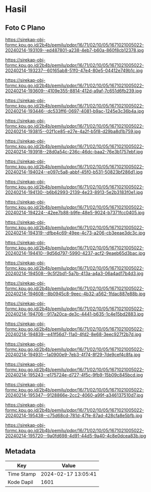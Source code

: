 # Hasil

## Foto C Plano

https://sirekap-obj-formc.kpu.go.id/2b4b/pemilu/pdpr/16/71/02/10/05/1671021005022-20240214-193109--ed487801-a238-4eb7-b60a-860f8cb12378.jpg

https://sirekap-obj-formc.kpu.go.id/2b4b/pemilu/pdpr/16/71/02/10/05/1671021005022-20240214-193237--60165ab8-51f0-47e4-80e5-04412e749b1c.jpg

https://sirekap-obj-formc.kpu.go.id/2b4b/pemilu/pdpr/16/71/02/10/05/1671021005022-20240214-193609--4109e355-8814-412d-a9af-7c651d6fb239.jpg

https://sirekap-obj-formc.kpu.go.id/2b4b/pemilu/pdpr/16/71/02/10/05/1671021005022-20240214-193446--dc533ff6-0697-4081-b9ac-1245e3c36b4a.jpg

https://sirekap-obj-formc.kpu.go.id/2b4b/pemilu/pdpr/16/71/02/10/05/1671021005022-20240214-193815--02f1ce85-e27e-4a2f-b5f8-d29ba8d1b759.jpg

https://sirekap-obj-formc.kpu.go.id/2b4b/pemilu/pdpr/16/71/02/10/05/1671021005022-20240214-193918--28d0a54c-236c-46dc-baa2-76e3b1757ebf.jpg

https://sirekap-obj-formc.kpu.go.id/2b4b/pemilu/pdpr/16/71/02/10/05/1671021005022-20240214-194024--e097c5a8-abbf-45f0-b531-50823bf286d1.jpg

https://sirekap-obj-formc.kpu.go.id/2b4b/pemilu/pdpr/16/71/02/10/05/1671021005022-20240214-194130--b6b62993-2139-4e23-8913-5e2b3183f0e1.jpg

https://sirekap-obj-formc.kpu.go.id/2b4b/pemilu/pdpr/16/71/02/10/05/1671021005022-20240214-194224--42ee7b88-b9fe-48e5-9024-b7371fcc0405.jpg

https://sirekap-obj-formc.kpu.go.id/2b4b/pemilu/pdpr/16/71/02/10/05/1671021005022-20240214-194319--dfbe4c69-49ee-4c73-a206-cb3eeae3dc3c.jpg

https://sirekap-obj-formc.kpu.go.id/2b4b/pemilu/pdpr/16/71/02/10/05/1671021005022-20240214-194410--9d56d797-5990-4237-acf2-9eaeb65d3bac.jpg

https://sirekap-obj-formc.kpu.go.id/2b4b/pemilu/pdpr/16/71/02/10/05/1671021005022-20240214-194508--9c5f2bd1-5a7b-413a-a4a3-06a4ad17b4d3.jpg

https://sirekap-obj-formc.kpu.go.id/2b4b/pemilu/pdpr/16/71/02/10/05/1671021005022-20240214-194608--8b0945c8-9eec-4b32-a562-1fdac887e88b.jpg

https://sirekap-obj-formc.kpu.go.id/2b4b/pemilu/pdpr/16/71/02/10/05/1671021005022-20240214-194706--917a20ca-de3c-4441-b635-1c4e15bd2883.jpg

https://sirekap-obj-formc.kpu.go.id/2b4b/pemilu/pdpr/16/71/02/10/05/1671021005022-20240214-194839--e41f56d7-11a0-4fd2-8e68-3eec927f2b7d.jpg

https://sirekap-obj-formc.kpu.go.id/2b4b/pemilu/pdpr/16/71/02/10/05/1671021005022-20240214-194931--1a0900e9-7eb3-4f74-8f29-7de9cef4c8fa.jpg

https://sirekap-obj-formc.kpu.go.id/2b4b/pemilu/pdpr/16/71/02/10/05/1671021005022-20240214-195243--e175724e-d727-4f5c-9fb9-15b09c845bcd.jpg

https://sirekap-obj-formc.kpu.go.id/2b4b/pemilu/pdpr/16/71/02/10/05/1671021005022-20240214-195347--9128866e-2cc2-4060-a99f-a346137510d7.jpg

https://sirekap-obj-formc.kpu.go.id/2b4b/pemilu/pdpr/16/71/02/10/05/1671021005022-20240214-195438--c75d68cd-781d-47fe-87ad-428cfa8e5bfb.jpg

https://sirekap-obj-formc.kpu.go.id/2b4b/pemilu/pdpr/16/71/02/10/05/1671021005022-20240214-195720--9a0fd698-4d91-44d5-9a40-4c8e0dcea83b.jpg


## Metadata

| Key        | Value               |
| ---------- | ------------------- |
| Time Stamp | 2024-02-17 13:05:41 |
| Kode Dapil | 1601                |



